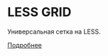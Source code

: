 # LESS GRID

Универсальная сетка на LESS. 

[Подробнее](http://bizikov.ru/blog/grid-system-fo-less/)
